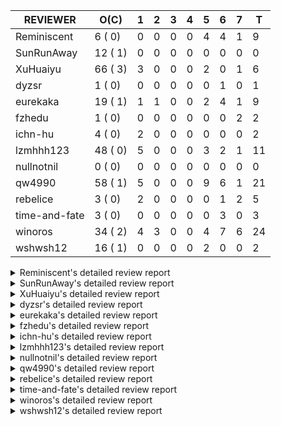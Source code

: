 |   REVIEWER    |  O(C)   | 1 | 2 | 3 | 4 | 5 | 6 | 7 | T  |
|---------------|---------|---|---|---|---|---|---|---|----|
| Reminiscent   |  6 ( 0) | 0 | 0 | 0 | 0 | 4 | 4 | 1 |  9 |
| SunRunAway    | 12 ( 1) | 0 | 0 | 0 | 0 | 0 | 0 | 0 |  0 |
| XuHuaiyu      | 66 ( 3) | 3 | 0 | 0 | 0 | 2 | 0 | 1 |  6 |
| dyzsr         |  1 ( 0) | 0 | 0 | 0 | 0 | 0 | 1 | 0 |  1 |
| eurekaka      | 19 ( 1) | 1 | 1 | 0 | 0 | 2 | 4 | 1 |  9 |
| fzhedu        |  1 ( 0) | 0 | 0 | 0 | 0 | 0 | 0 | 2 |  2 |
| ichn-hu       |  4 ( 0) | 2 | 0 | 0 | 0 | 0 | 0 | 0 |  2 |
| lzmhhh123     | 48 ( 0) | 5 | 0 | 0 | 0 | 3 | 2 | 1 | 11 |
| nullnotnil    |  0 ( 0) | 0 | 0 | 0 | 0 | 0 | 0 | 0 |  0 |
| qw4990        | 58 ( 1) | 5 | 0 | 0 | 0 | 9 | 6 | 1 | 21 |
| rebelice      |  3 ( 0) | 2 | 0 | 0 | 0 | 0 | 1 | 2 |  5 |
| time-and-fate |  3 ( 0) | 0 | 0 | 0 | 0 | 0 | 3 | 0 |  3 |
| winoros       | 34 ( 2) | 4 | 3 | 0 | 0 | 4 | 7 | 6 | 24 |
| wshwsh12      | 16 ( 1) | 0 | 0 | 0 | 0 | 2 | 0 | 0 |  2 |


<details> 
  <summary>Reminiscent's detailed review report</summary> 

## To Be Reviewed

|    REPO    |                                                                    PR                                                                     | C | LASTED |
|------------|-------------------------------------------------------------------------------------------------------------------------------------------|---|--------|
| tidb/21896 | [planner: fix union doesn't handle collate correctly (#21854)](https://github.com/pingcap/tidb/pull/21896)                                |   | 99d19h |
| tidb/23441 | [executor: Refactor probe channel & fix bug in chunks of join](https://github.com/pingcap/tidb/pull/23441)                                |   | 11d14h |
| tidb/23474 | [planner: fix inappropriate null flag of null constants (#23457)](https://github.com/pingcap/tidb/pull/23474)                             |   | 7d18h  |
| tidb/23493 | [expression: Implementation of Vitess hashing algorithm.](https://github.com/pingcap/tidb/pull/23493)                                     |   | 7d6h   |
| tidb/23575 | [executor: fix update panic on join having statement (#23554)](https://github.com/pingcap/tidb/pull/23575)                                |   | 4d21h  |
| tidb/23685 | [planner: fix the issue that planner hints don't work in some batch/point-get plans (#23666)](https://github.com/pingcap/tidb/pull/23685) |   | 16h    |


## Reviewed in Last 7 Days

|    REPO    |                                                                PR                                                                 | C | D |   R   |
|------------|-----------------------------------------------------------------------------------------------------------------------------------|---|---|-------|
| tidb/23572 | [planner, executor: IndexMerge supports reading extraHandleCol in partialTableReader](https://github.com/pingcap/tidb/pull/23572) |   | 5 | 2h    |
| tidb/23576 | [executor: fix update panic on join having statement (#23554)](https://github.com/pingcap/tidb/pull/23576)                        |   | 5 | 0h    |
| tidb/23554 | [executor: fix update panic on join having statement](https://github.com/pingcap/tidb/pull/23554)                                 |   | 5 | 16h   |
| tidb/23001 | [statistics: fix err check](https://github.com/pingcap/tidb/pull/23001)                                                           |   | 5 | 26d0h |
| tidb/23536 | [planner: remove some risky cache operations in the plan builder (#23354)](https://github.com/pingcap/tidb/pull/23536)            |   | 6 | 0h    |
| tidb/23524 | [partition: fix hash partition with not between condition get wrong result (#22914)](https://github.com/pingcap/tidb/pull/23524)  |   | 6 | 2h    |
| tidb/23525 | [partition: fix hash partition with not between condition get wrong result (#22914)](https://github.com/pingcap/tidb/pull/23525)  |   | 6 | 2h    |
| tidb/23520 | [statistics: optimize the global histogram merging algorithm](https://github.com/pingcap/tidb/pull/23520)                         |   | 6 | 3h    |
| tidb/23481 | [planner: fix inappropriate null flag of null constants (#23457)](https://github.com/pingcap/tidb/pull/23481)                     |   | 7 | 22h   |


</details> 


<details> 
  <summary>SunRunAway's detailed review report</summary> 

## To Be Reviewed

|    REPO    |                                                                  PR                                                                   | C | LASTED  |
|------------|---------------------------------------------------------------------------------------------------------------------------------------|---|---------|
| tidb/19178 | [executor: Refactor probe channel](https://github.com/pingcap/tidb/pull/19178)                                                        |   | 229d16h |
| tidb/19807 | [executor: parallel evaluation for hash aggregate distinct](https://github.com/pingcap/tidb/pull/19807)                               |   | 207d10h |
| tidb/19900 | [executor: enable inline projection for sort&topN](https://github.com/pingcap/tidb/pull/19900)                                        | Y | 202d18h |
| tidb/20140 | [expressions: Support `bin-to-uuid` and `uuid-to-bin`](https://github.com/pingcap/tidb/pull/20140)                                    |   | 189d22h |
| tidb/20765 | [planner: support stable result mode](https://github.com/pingcap/tidb/pull/20765)                                                     |   | 148d17h |
| tidb/21207 | [planner: fix the inappropriate out-of-range range estimation rule](https://github.com/pingcap/tidb/pull/21207)                       |   | 127d19h |
| tidb/21834 | [planner: enhanced index range calculation plan](https://github.com/pingcap/tidb/pull/21834)                                          |   | 104d18h |
| tidb/21876 | [planner: bypass the DNF restriction if index merge hint is specified (#20799)](https://github.com/pingcap/tidb/pull/21876)           |   | 102d19h |
| tidb/21878 | [planner: do not push down lock to pointGet/bacthPointGet when selection exists](https://github.com/pingcap/tidb/pull/21878)          |   | 102d18h |
| tidb/21956 | [planner/preprocessor: disallow into-outfile clause in some place](https://github.com/pingcap/tidb/pull/21956)                        |   | 97d23h  |
| tidb/22217 | [*: rewrite origin SQL with default DB for SQL bindings (#21275)](https://github.com/pingcap/tidb/pull/22217)                         |   | 83d17h  |
| tidb/22379 | [[experiment] executor: allow aggregation to spill disk when running out of memory quota](https://github.com/pingcap/tidb/pull/22379) |   | 76d19h  |


## Reviewed in Last 7 Days

| REPO | PR | C | D | R |
|------|----|---|---|---|


</details> 


<details> 
  <summary>XuHuaiyu's detailed review report</summary> 

## To Be Reviewed

|     REPO     |                                                                              PR                                                                               | C | LASTED  |
|--------------|---------------------------------------------------------------------------------------------------------------------------------------------------------------|---|---------|
| docs-cn/5619 | [Update data-type-date-and-time.md](https://github.com/pingcap/docs-cn/pull/5619)                                                                             |   | 32d15h  |
| docs-cn/5671 | [tidb: Add time format description](https://github.com/pingcap/docs-cn/pull/5671)                                                                             |   | 26d11h  |
| tidb/19900   | [executor: enable inline projection for sort&topN](https://github.com/pingcap/tidb/pull/19900)                                                                | Y | 202d18h |
| docs-cn/5892 | [add apply-cache](https://github.com/pingcap/docs-cn/pull/5892)                                                                                               |   | 15h     |
| tidb/19957   | [executor: add builtin aggregate function `json_arrayagg`](https://github.com/pingcap/tidb/pull/19957)                                                        | Y | 200d13h |
| tidb/20140   | [expressions: Support `bin-to-uuid` and `uuid-to-bin`](https://github.com/pingcap/tidb/pull/20140)                                                            |   | 189d22h |
| tidb/20311   | [expression: fix overflow error when convert bit to int64 (#20266)](https://github.com/pingcap/tidb/pull/20311)                                               |   | 181d21h |
| tidb/20790   | [collation: add pinyin collation for chinese charset support](https://github.com/pingcap/tidb/pull/20790)                                                     |   | 147d20h |
| tidb/21064   | [planner, executor: fix cast not check error](https://github.com/pingcap/tidb/pull/21064)                                                                     |   | 135d8h  |
| tidb/21149   | [executor:Add runtime stat for IndexMergeReaderExecutor (#20653)](https://github.com/pingcap/tidb/pull/21149)                                                 |   | 131d14h |
| tidb/21228   | [executor: return the result immediately when combining LIMIT row_count with DISTINCT](https://github.com/pingcap/tidb/pull/21228)                            |   | 127d13h |
| tidb/21304   | [executor: Add the HashAggExec runtime information (#20577)](https://github.com/pingcap/tidb/pull/21304)                                                      |   | 125d12h |
| tidb/21334   | [*: make rollback work on user-defined variables](https://github.com/pingcap/tidb/pull/21334)                                                                 |   | 124d14h |
| tidb/21401   | [expression: incompatibility with MySQL for ADDTIME()](https://github.com/pingcap/tidb/pull/21401)                                                            |   | 120d11h |
| tidb/21476   | [planner: check for decimal format in cast expr (#20836)](https://github.com/pingcap/tidb/pull/21476)                                                         |   | 117d15h |
| tidb/21536   | [executor: add slow-log file meta cache to avoid repeat read file meta information](https://github.com/pingcap/tidb/pull/21536)                               |   | 113d14h |
| tidb/21564   | [ddl: fix Incorrect behavior of NO_ZERO_DATE when altering table](https://github.com/pingcap/tidb/pull/21564)                                                 |   | 112d15h |
| tidb/21896   | [planner: fix union doesn't handle collate correctly (#21854)](https://github.com/pingcap/tidb/pull/21896)                                                    |   | 99d19h  |
| tidb/22131   | [privilege: remove leading and trailing space when create user and role](https://github.com/pingcap/tidb/pull/22131)                                          |   | 89d19h  |
| tidb/22163   | [expression: separated arithmeticMinusIntSig](https://github.com/pingcap/tidb/pull/22163)                                                                     |   | 85d13h  |
| tidb/22186   | [executor: fix select into outfile with year type column has no data (#22175)](https://github.com/pingcap/tidb/pull/22186)                                    |   | 84d16h  |
| tidb/22307   | [ddl: fix update can see columns not public](https://github.com/pingcap/tidb/pull/22307)                                                                      |   | 81d16h  |
| tidb/22616   | [expression: from_unixtime accept 64-bit integers](https://github.com/pingcap/tidb/pull/22616)                                                                |   | 60d23h  |
| tidb/22617   | [metrics: fix wrong bucket name of coprocessor cache (#22454)](https://github.com/pingcap/tidb/pull/22617)                                                    |   | 60d23h  |
| tidb/22624   | [ planner: not pruning column used by union scan condition (#21640)](https://github.com/pingcap/tidb/pull/22624)                                              |   | 60d17h  |
| tidb/22631   | [executor: refine window processor](https://github.com/pingcap/tidb/pull/22631)                                                                               |   | 58d23h  |
| tidb/22696   | [expression: enable arithmetic Mod push down](https://github.com/pingcap/tidb/pull/22696)                                                                     |   | 55d17h  |
| tidb/22711   | [executor: Fix inline schema name](https://github.com/pingcap/tidb/pull/22711)                                                                                |   | 55d11h  |
| tidb/22722   | [planner, errno: make error code of ErrMixOfGroupFuncAndFields consistent with MySQL](https://github.com/pingcap/tidb/pull/22722)                             |   | 54d20h  |
| tidb/22814   | [expression: fix enum and set type expression in where clause (#22785)](https://github.com/pingcap/tidb/pull/22814)                                           |   | 39d19h  |
| tidb/22908   | [txn: Add txn state's view](https://github.com/pingcap/tidb/pull/22908)                                                                                       |   | 34d20h  |
| tidb/22926   | [expression: add overflow check in multiplyInt](https://github.com/pingcap/tidb/pull/22926)                                                                   |   | 34d13h  |
| tidb/23012   | [executor: fix affected rows of ddls and complete uint tests](https://github.com/pingcap/tidb/pull/23012)                                                     |   | 30d16h  |
| tidb/23152   | [expression: fix wrong error info (#22760)](https://github.com/pingcap/tidb/pull/23152)                                                                       |   | 23d14h  |
| tidb/23196   | [types: fix the bug about the wrong query result for decimal type  (#22507)](https://github.com/pingcap/tidb/pull/23196)                                      |   | 21d18h  |
| tidb/23220   | [Release 4.0](https://github.com/pingcap/tidb/pull/23220)                                                                                                     |   | 21d11h  |
| tidb/23227   | [executor: hash join out of index panic when enum column value is zero (#23162)](https://github.com/pingcap/tidb/pull/23227)                                  |   | 20d22h  |
| tidb/23233   | [planner: fix incorrect duration between compare (#22830)](https://github.com/pingcap/tidb/pull/23233)                                                        |   | 20d18h  |
| tidb/23257   | [executor: group_concat aggr panic when session.group_concat_max_len is small (#23131)](https://github.com/pingcap/tidb/pull/23257)                           |   | 19d18h  |
| tidb/23295   | [util, types: don't let SPM be affected by charset (#23161)](https://github.com/pingcap/tidb/pull/23295)                                                      |   | 18d11h  |
| tidb/23335   | [expression: fix unexpected constant fold when year compare string (#23281)](https://github.com/pingcap/tidb/pull/23335)                                      |   | 14d19h  |
| tidb/23336   | [expression: fix unexpected constant fold when year compare string (#23281)](https://github.com/pingcap/tidb/pull/23336)                                      |   | 14d19h  |
| tidb/23347   | [planner: show cast type in EXPLAIN in coptask (#23123)](https://github.com/pingcap/tidb/pull/23347)                                                          |   | 14d18h  |
| tidb/23348   | [planner: show cast type in EXPLAIN in coptask (#23123)](https://github.com/pingcap/tidb/pull/23348)                                                          |   | 14d18h  |
| tidb/23350   | [util/stringutil, util/ranger, planner: use hierarchical separators to simplify the parsing for info of EXPLAIN ](https://github.com/pingcap/tidb/pull/23350) |   | 14d17h  |
| tidb/23368   | [executor, expression: fix the incorrect result of AVG function (#23285)](https://github.com/pingcap/tidb/pull/23368)                                         |   | 13d20h  |
| tidb/23369   | [executor, expression: fix the incorrect result of AVG function (#23285)](https://github.com/pingcap/tidb/pull/23369)                                         |   | 13d20h  |
| tidb/23397   | [expression: fix refine compare constant (#23339)](https://github.com/pingcap/tidb/pull/23397)                                                                |   | 12d17h  |
| tidb/23398   | [expression: fix refine compare constant (#23339)](https://github.com/pingcap/tidb/pull/23398)                                                                |   | 12d17h  |
| tidb/23405   | [domain: remove the exit chan, use context](https://github.com/pingcap/tidb/pull/23405)                                                                       |   | 12d17h  |
| tidb/23433   | [WIP: speed up for slow query logs retrieving ](https://github.com/pingcap/tidb/pull/23433)                                                                   |   | 11d17h  |
| tidb/23441   | [executor: Refactor probe channel & fix bug in chunks of join](https://github.com/pingcap/tidb/pull/23441)                                                    |   | 11d14h  |
| tidb/23474   | [planner: fix inappropriate null flag of null constants (#23457)](https://github.com/pingcap/tidb/pull/23474)                                                 |   | 7d18h   |
| tidb/23487   | [planner: optimize count(distinct a) to count(a) if there is an unique key on a](https://github.com/pingcap/tidb/pull/23487)                                  | Y | 7d14h   |
| tidb/23493   | [expression: Implementation of Vitess hashing algorithm.](https://github.com/pingcap/tidb/pull/23493)                                                         |   | 7d6h    |
| tidb/23497   | [expression: Let TiDB use Hyperscan to support multi-pattern-match](https://github.com/pingcap/tidb/pull/23497)                                               |   | 6d22h   |
| tidb/23517   | [*: Add the metric about the SQL with TiFlash Success  (#23426)](https://github.com/pingcap/tidb/pull/23517)                                                  |   | 6d12h   |
| tidb/23524   | [partition: fix hash partition with not between condition get wrong result (#22914)](https://github.com/pingcap/tidb/pull/23524)                              |   | 5d22h   |
| tidb/23562   | [execution: reuse iterator in hash join](https://github.com/pingcap/tidb/pull/23562)                                                                          |   | 5d13h   |
| tidb/23640   | [*: fix the bug about YEAR(0.9) returns NULL instead of 0 in NO_ZERO_DATE mode](https://github.com/pingcap/tidb/pull/23640)                                   |   | 1d13h   |
| tidb/23661   | [expression: Maintain separate scalar function pushdown lists for each engine instead of unified. (#23284)](https://github.com/pingcap/tidb/pull/23661)       |   | 20h     |
| tidb/23682   | [executor: fix a panic when batch point get is used for partition table (#23652)](https://github.com/pingcap/tidb/pull/23682)                                 |   | 16h     |
| tidb/23683   | [executor: fix a panic when batch point get is used for partition table (#23652)](https://github.com/pingcap/tidb/pull/23683)                                 |   | 16h     |
| tidb/23691   | [executor: fix index join on prefix column index (#23678)](https://github.com/pingcap/tidb/pull/23691)                                                        |   | 15h     |
| tidb/23705   | [executor: refineArgs() bug fix when compare int with very small decimal (#23694)](https://github.com/pingcap/tidb/pull/23705)                                |   | 13h     |
| tidb/23711   | [session: add session scope for tidb_enable_clustered_index (#23704)](https://github.com/pingcap/tidb/pull/23711)                                             |   | 10h     |


## Reviewed in Last 7 Days

|    REPO     |                                                          PR                                                           | C | D |  R   |
|-------------|-----------------------------------------------------------------------------------------------------------------------|---|---|------|
| tidb/23692  | [executor: fix index join on prefix column index (#23678)](https://github.com/pingcap/tidb/pull/23692)                |   | 1 | 0h   |
| tidb/23694  | [executor: refineArgs() bug fix when compare int with very small decimal](https://github.com/pingcap/tidb/pull/23694) |   | 1 | 0h   |
| parser/1202 | [mysql: modify TypeNewDecimal length in defaultLengthAndDecimalForCast](https://github.com/pingcap/parser/pull/1202)  |   | 1 | 14h  |
| tidb/23576  | [executor: fix update panic on join having statement (#23554)](https://github.com/pingcap/tidb/pull/23576)            |   | 5 | 0h   |
| tidb/23545  | [go.mod: update parser to fix panic on connection verification #23532](https://github.com/pingcap/tidb/pull/23545)    |   | 5 | 18h  |
| tidb/23467  | [hot-fix: paginate indexLookUp executor](https://github.com/pingcap/tidb/pull/23467)                                  |   | 7 | 1d0h |


</details> 


<details> 
  <summary>dyzsr's detailed review report</summary> 

## To Be Reviewed

|    REPO    |                                                             PR                                                             | C | LASTED |
|------------|----------------------------------------------------------------------------------------------------------------------------|---|--------|
| tidb/23559 | [ranger: fix the range construction behavior when the column's type is `YEAR`](https://github.com/pingcap/tidb/pull/23559) |   | 5d14h  |


## Reviewed in Last 7 Days

|    REPO    |                                                     PR                                                     | C | D |   R   |
|------------|------------------------------------------------------------------------------------------------------------|---|---|-------|
| tidb/23491 | [executor,planner: fix update join update unmatched outer row](https://github.com/pingcap/tidb/pull/23491) |   | 6 | 1d20h |


</details> 


<details> 
  <summary>eurekaka's detailed review report</summary> 

## To Be Reviewed

|    REPO    |                                                                    PR                                                                     | C | LASTED  |
|------------|-------------------------------------------------------------------------------------------------------------------------------------------|---|---------|
| tidb/20877 | [statistics: collect index usage information](https://github.com/pingcap/tidb/pull/20877)                                                 |   | 145d16h |
| docs/5150  | [SPM: update DML SQL Bind and baseline capture description (#5088)](https://github.com/pingcap/docs/pull/5150)                            |   | 1d15h   |
| tidb/21444 | [planner: ignore anonymous index while tiflash replica is available](https://github.com/pingcap/tidb/pull/21444)                          |   | 118d12h |
| tidb/22416 | [core: fix subQuery at projection in only_full_group](https://github.com/pingcap/tidb/pull/22416)                                         | Y | 73d11h  |
| tidb/22559 | [planner: split test data from test cases in cbo_test.go](https://github.com/pingcap/tidb/pull/22559)                                     |   | 62d19h  |
| tidb/22778 | [*: add support for dynamic privileges](https://github.com/pingcap/tidb/pull/22778)                                                       |   | 42d7h   |
| tidb/22853 | [planner: fix LogicalPlans that contain Window Function are ambiguous ](https://github.com/pingcap/tidb/pull/22853)                       |   | 38d12h  |
| tidb/23137 | [planner: fix index merge row count estimation logic](https://github.com/pingcap/tidb/pull/23137)                                         |   | 25d17h  |
| tidb/23208 | [statistics, util/ranger: improve selectivity calculation for DNF filters (#18741)](https://github.com/pingcap/tidb/pull/23208)           |   | 21d16h  |
| tidb/23283 | [util: optimize the performance of restore with db (#22910)](https://github.com/pingcap/tidb/pull/23283)                                  |   | 18d17h  |
| tidb/23295 | [util, types: don't let SPM be affected by charset (#23161)](https://github.com/pingcap/tidb/pull/23295)                                  |   | 18d11h  |
| tidb/23316 | [planner: Fix rebuild range for prepared plan](https://github.com/pingcap/tidb/pull/23316)                                                |   | 15d17h  |
| tidb/23365 | [planner: fix a bug that point get plan returns wrong column name](https://github.com/pingcap/tidb/pull/23365)                            |   | 13d22h  |
| tidb/23373 | [executor: fix get var expr when session var is hex literal (#23241)](https://github.com/pingcap/tidb/pull/23373)                         |   | 13d19h  |
| tidb/23543 | [statistics: fix auto analyze log information incomplete (#23522)](https://github.com/pingcap/tidb/pull/23543)                            |   | 5d18h   |
| tidb/23575 | [executor: fix update panic on join having statement (#23554)](https://github.com/pingcap/tidb/pull/23575)                                |   | 4d21h   |
| tidb/23685 | [planner: fix the issue that planner hints don't work in some batch/point-get plans (#23666)](https://github.com/pingcap/tidb/pull/23685) |   | 16h     |
| tidb/23689 | [planner: fix the panic when we calculate the partition range (#23651)](https://github.com/pingcap/tidb/pull/23689)                       |   | 16h     |
| tidb/23705 | [executor: refineArgs() bug fix when compare int with very small decimal (#23694)](https://github.com/pingcap/tidb/pull/23705)            |   | 13h     |


## Reviewed in Last 7 Days

|     REPO     |                                                                PR                                                                 | C | D |   R   |
|--------------|-----------------------------------------------------------------------------------------------------------------------------------|---|---|-------|
| docs-cn/5835 | [Update 5.0 GA release notes and experimental features](https://github.com/pingcap/docs-cn/pull/5835)                             |   | 1 | 5d3h  |
| tidb/23628   | [planner, util/ranger:  apply PushDownNot to condition before pruning partition](https://github.com/pingcap/tidb/pull/23628)      |   | 2 | 2h    |
| tidb/23417   | [plan: reset not null flag](https://github.com/pingcap/tidb/pull/23417)                                                           |   | 5 | 7d17h |
| tidb/23572   | [planner, executor: IndexMerge supports reading extraHandleCol in partialTableReader](https://github.com/pingcap/tidb/pull/23572) |   | 5 | 0h    |
| tidb/23487   | [planner: optimize count(distinct a) to count(a) if there is an unique key on a](https://github.com/pingcap/tidb/pull/23487)      | Y | 6 | 1d19h |
| tidb/23480   | [planner/core: inject project for tiflash agg](https://github.com/pingcap/tidb/pull/23480)                                        |   | 6 | 1d22h |
| docs-cn/5811 | [Revert "prepared plan cache: Enable by default"](https://github.com/pingcap/docs-cn/pull/5811)                                   |   | 6 | 1d3h  |
| tidb/23522   | [statistics: fix auto analyze log information incomplete](https://github.com/pingcap/tidb/pull/23522)                             |   | 6 | 2h    |
| docs/5088    | [SPM: update DML SQL Bind and baseline capture description](https://github.com/pingcap/docs/pull/5088)                            |   | 7 | 22h   |


</details> 


<details> 
  <summary>fzhedu's detailed review report</summary> 

## To Be Reviewed

|    REPO    |                                                         PR                                                          | C | LASTED |
|------------|---------------------------------------------------------------------------------------------------------------------|---|--------|
| tidb/22853 | [planner: fix LogicalPlans that contain Window Function are ambiguous ](https://github.com/pingcap/tidb/pull/22853) |   | 38d12h |


## Reviewed in Last 7 Days

|    REPO    |                                                       PR                                                        | C | D |   R   |
|------------|-----------------------------------------------------------------------------------------------------------------|---|---|-------|
| tidb/23191 | [planner/core: convert decimal type for mpp join before shuffling.](https://github.com/pingcap/tidb/pull/23191) |   | 7 | 15d8h |
| tidb/23441 | [executor: Refactor probe channel & fix bug in chunks of join](https://github.com/pingcap/tidb/pull/23441)      |   | 7 | 5d2h  |


</details> 


<details> 
  <summary>ichn-hu's detailed review report</summary> 

## To Be Reviewed

|    REPO    |                                                     PR                                                     | C | LASTED |
|------------|------------------------------------------------------------------------------------------------------------|---|--------|
| tidb/23441 | [executor: Refactor probe channel & fix bug in chunks of join](https://github.com/pingcap/tidb/pull/23441) |   | 11d14h |
| tidb/23691 | [executor: fix index join on prefix column index (#23678)](https://github.com/pingcap/tidb/pull/23691)     |   | 15h    |
| tidb/23702 | [expression: fix approx_percent panic on bit column (#23687)](https://github.com/pingcap/tidb/pull/23702)  |   | 14h    |
| tidb/23703 | [expression: fix approx_percent panic on bit column (#23687)](https://github.com/pingcap/tidb/pull/23703)  |   | 13h    |


## Reviewed in Last 7 Days

|    REPO    |                                                PR                                                | C | D | R  |
|------------|--------------------------------------------------------------------------------------------------|---|---|----|
| tidb/23687 | [expression: fix approx_percent panic on bit column](https://github.com/pingcap/tidb/pull/23687) |   | 1 | 0h |
| tidb/23678 | [executor: fix index join on prefix column index](https://github.com/pingcap/tidb/pull/23678)    |   | 1 | 0h |


</details> 


<details> 
  <summary>lzmhhh123's detailed review report</summary> 

## To Be Reviewed

|    REPO    |                                                                             PR                                                                              | C | LASTED  |
|------------|-------------------------------------------------------------------------------------------------------------------------------------------------------------|---|---------|
| tidb/20444 | [expression: add json_merge_patch](https://github.com/pingcap/tidb/pull/20444)                                                                              |   | 167d21h |
| tidb/20465 | [expression: add uuidShortFunction](https://github.com/pingcap/tidb/pull/20465)                                                                             |   | 166d19h |
| tidb/20642 | [executor: modify admin executors to support partitioned table with global index](https://github.com/pingcap/tidb/pull/20642)                               |   | 155d15h |
| tidb/20903 | [planner: fix confused and unnecessary double-projection in plans.](https://github.com/pingcap/tidb/pull/20903)                                             |   | 144d17h |
| tidb/21018 | [planner: don't push down null sensitive join conditions (#19620)](https://github.com/pingcap/tidb/pull/21018)                                              |   | 138d17h |
| tidb/21195 | [brie: integrate lightning to suport IMPORT statement](https://github.com/pingcap/tidb/pull/21195)                                                          |   | 127d22h |
| tidb/21334 | [*: make rollback work on user-defined variables](https://github.com/pingcap/tidb/pull/21334)                                                               |   | 124d14h |
| tidb/21347 | [session: make rollback work on global variables](https://github.com/pingcap/tidb/pull/21347)                                                               |   | 123d19h |
| tidb/21444 | [planner: ignore anonymous index while tiflash replica is available](https://github.com/pingcap/tidb/pull/21444)                                            |   | 118d12h |
| tidb/21487 | [*: ensure TABLE statement works](https://github.com/pingcap/tidb/pull/21487)                                                                               |   | 117d4h  |
| tidb/21641 | [executor: Fix pessimistic lock doesn't work on the partition table for subquery/joins](https://github.com/pingcap/tidb/pull/21641)                         |   | 110d18h |
| tidb/21651 | [planner: allow filter condition pushing down to IndexScan for prefix index](https://github.com/pingcap/tidb/pull/21651)                                    |   | 110d13h |
| tidb/22126 | [*: add `sys` schema, `sys.SCHEMA_UNUSED_INDEXES` view and `sys.SCHEMA_INDEX_USAGE` view](https://github.com/pingcap/tidb/pull/22126)                       |   | 89d19h  |
| tidb/22361 | [table: fix insert into _tidb_rowid panic and rebase it if needed (#22062)](https://github.com/pingcap/tidb/pull/22361)                                     |   | 77d20h  |
| tidb/22372 | [executor: fix SelectForUpdate in decorrelated subquery under pessimistic mode](https://github.com/pingcap/tidb/pull/22372)                                 |   | 77d9h   |
| tidb/22478 | [planner, executor: fix query partition table with global unique index get wrong result](https://github.com/pingcap/tidb/pull/22478)                        |   | 68d13h  |
| tidb/22631 | [executor: refine window processor](https://github.com/pingcap/tidb/pull/22631)                                                                             |   | 58d23h  |
| tidb/22686 | [expression: support enum pushdown](https://github.com/pingcap/tidb/pull/22686)                                                                             |   | 55d22h  |
| tidb/22699 | [brie: add error info column and history backup/restore info in sql](https://github.com/pingcap/tidb/pull/22699)                                            |   | 55d16h  |
| tidb/22926 | [expression: add overflow check in multiplyInt](https://github.com/pingcap/tidb/pull/22926)                                                                 |   | 34d13h  |
| tidb/23001 | [statistics: fix err check](https://github.com/pingcap/tidb/pull/23001)                                                                                     |   | 31d0h   |
| tidb/23022 | [executor: create PipelinedWindowExec based on current implementation and modify the windowProcessor interface](https://github.com/pingcap/tidb/pull/23022) |   | 29d18h  |
| tidb/23149 | [core: support left join and right join for join reorder](https://github.com/pingcap/tidb/pull/23149)                                                       |   | 24d12h  |
| tidb/23257 | [executor: group_concat aggr panic when session.group_concat_max_len is small (#23131)](https://github.com/pingcap/tidb/pull/23257)                         |   | 19d18h  |
| tidb/23283 | [util: optimize the performance of restore with db (#22910)](https://github.com/pingcap/tidb/pull/23283)                                                    |   | 18d17h  |
| tidb/23296 | [sig/execution: fix the bug that Wrong result of comparison operation(type date / type string)](https://github.com/pingcap/tidb/pull/23296)                 |   | 18d7h   |
| tidb/23307 | [util/chunk: replace outdated link with correct one](https://github.com/pingcap/tidb/pull/23307)                                                            |   | 15d20h  |
| tidb/23334 | [metrics/grafana: Remove duplicate items "Owner Watcher OPS"](https://github.com/pingcap/tidb/pull/23334)                                                   |   | 14d20h  |
| tidb/23347 | [planner: show cast type in EXPLAIN in coptask (#23123)](https://github.com/pingcap/tidb/pull/23347)                                                        |   | 14d18h  |
| tidb/23348 | [planner: show cast type in EXPLAIN in coptask (#23123)](https://github.com/pingcap/tidb/pull/23348)                                                        |   | 14d18h  |
| tidb/23368 | [executor, expression: fix the incorrect result of AVG function (#23285)](https://github.com/pingcap/tidb/pull/23368)                                       |   | 13d20h  |
| tidb/23369 | [executor, expression: fix the incorrect result of AVG function (#23285)](https://github.com/pingcap/tidb/pull/23369)                                       |   | 13d20h  |
| tidb/23373 | [executor: fix get var expr when session var is hex literal (#23241)](https://github.com/pingcap/tidb/pull/23373)                                           |   | 13d19h  |
| tidb/23422 | [sig/execution: fix the bug that The result of 'varbinary + 1' is incorrect](https://github.com/pingcap/tidb/pull/23422)                                    |   | 12d6h   |
| tidb/23441 | [executor: Refactor probe channel & fix bug in chunks of join](https://github.com/pingcap/tidb/pull/23441)                                                  |   | 11d14h  |
| tidb/23461 | [execdetails: refine cop task execution stats display in plan](https://github.com/pingcap/tidb/pull/23461)                                                  |   | 8d12h   |
| tidb/23493 | [expression: Implementation of Vitess hashing algorithm.](https://github.com/pingcap/tidb/pull/23493)                                                       |   | 7d6h    |
| tidb/23559 | [ranger: fix the range construction behavior when the column's type is `YEAR`](https://github.com/pingcap/tidb/pull/23559)                                  |   | 5d14h   |
| tidb/23655 | [planner, type: remove the prefix 0 in the bit array when we get the BinaryLiteral (#23523)](https://github.com/pingcap/tidb/pull/23655)                    |   | 22h     |
| tidb/23656 | [planner, type: remove the prefix 0 in the bit array when we get the BinaryLiteral (#23523)](https://github.com/pingcap/tidb/pull/23656)                    |   | 22h     |
| tidb/23660 | [expression: Maintain separate scalar function pushdown lists for each engine instead of unified. (#23284)](https://github.com/pingcap/tidb/pull/23660)     |   | 20h     |
| tidb/23661 | [expression: Maintain separate scalar function pushdown lists for each engine instead of unified. (#23284)](https://github.com/pingcap/tidb/pull/23661)     |   | 20h     |
| tidb/23680 | [*: add test for modifying default length of cast as decimal](https://github.com/pingcap/tidb/pull/23680)                                                   |   | 17h     |
| tidb/23699 | [util: fix range building for binary literal](https://github.com/pingcap/tidb/pull/23699)                                                                   |   | 14h     |
| tidb/23700 | [tikv: distinguish server timeout for TiKV and TiFlash](https://github.com/pingcap/tidb/pull/23700)                                                         |   | 14h     |
| tidb/23703 | [expression: fix approx_percent panic on bit column (#23687)](https://github.com/pingcap/tidb/pull/23703)                                                   |   | 13h     |
| tidb/23705 | [executor: refineArgs() bug fix when compare int with very small decimal (#23694)](https://github.com/pingcap/tidb/pull/23705)                              |   | 13h     |
| tidb/23714 | [*:Support record statment_history table evicted info](https://github.com/pingcap/tidb/pull/23714)                                                          |   | 1h      |


## Reviewed in Last 7 Days

|    REPO    |                                                                       PR                                                                       | C | D |   R    |
|------------|------------------------------------------------------------------------------------------------------------------------------------------------|---|---|--------|
| tidb/23706 | [executor: refineArgs() bug fix when compare int with very small decimal (#23694)](https://github.com/pingcap/tidb/pull/23706)                 |   | 1 | 0h     |
| tidb/23694 | [executor: refineArgs() bug fix when compare int with very small decimal](https://github.com/pingcap/tidb/pull/23694)                          |   | 1 | 1h     |
| tidb/23697 | [planner: set schema column be the same with new expr one (#23679)](https://github.com/pingcap/tidb/pull/23697)                                |   | 1 | 0h     |
| tidb/23679 | [planner: set schema column be the same with new expr one](https://github.com/pingcap/tidb/pull/23679)                                         |   | 1 | 0h     |
| tidb/23284 | [expression: Maintain separate scalar function pushdown lists for each engine instead of unified.](https://github.com/pingcap/tidb/pull/23284) |   | 1 | 17d20h |
| tidb/23597 | [planner: fix correlated columns in filter or access in MPP apply (#23509)](https://github.com/pingcap/tidb/pull/23597)                        |   | 5 | 0h     |
| tidb/23592 | [MPP: fix 2-phase agg chose wrong partition column during planning (#23557)](https://github.com/pingcap/tidb/pull/23592)                       |   | 5 | 2h     |
| tikv/9870  | [copr: cast invalid utf8 string to real bug (#9860)](https://github.com/tikv/tikv/pull/9870)                                                   | Y | 5 | 2d18h  |
| tidb/23489 | [telemetry: add copr-cache, tiflash, cluster index, async commit (#23454)](https://github.com/pingcap/tidb/pull/23489)                         |   | 6 | 1d20h  |
| tidb/23518 | [telemetry: Fix window algorithm](https://github.com/pingcap/tidb/pull/23518)                                                                  |   | 6 | 8h     |
| tidb/23470 | [telemetry: add transaction usage info](https://github.com/pingcap/tidb/pull/23470)                                                            |   | 7 | 21h    |


</details> 


<details> 
  <summary>nullnotnil's detailed review report</summary> 

## To Be Reviewed

| REPO | PR | C | LASTED |
|------|----|---|--------|


## Reviewed in Last 7 Days

| REPO | PR | C | D | R |
|------|----|---|---|---|


</details> 


<details> 
  <summary>qw4990's detailed review report</summary> 

## To Be Reviewed

|     REPO     |                                                                             PR                                                                              | C | LASTED  |
|--------------|-------------------------------------------------------------------------------------------------------------------------------------------------------------|---|---------|
| docs-cn/5561 | [Add sql optimization-related docs to toc](https://github.com/pingcap/docs-cn/pull/5561)                                                                    |   | 36d15h  |
| tidb/19029   | [types: fix unexpected NOT_NULL flags](https://github.com/pingcap/tidb/pull/19029)                                                                          |   | 236d22h |
| docs-cn/5785 | [update SPM documentation for DML SQL Bind and baseline capture (#5740)](https://github.com/pingcap/docs-cn/pull/5785)                                      |   | 8d18h   |
| tidb/20708   | [*: separate auto_increment ID allocator from _tidb_rowid allocator](https://github.com/pingcap/tidb/pull/20708)                                            |   | 152d20h |
| tidb/20969   | [executor: Improve the performance of appending not fixed columns](https://github.com/pingcap/tidb/pull/20969)                                              |   | 140d9h  |
| tidb/21018   | [planner: don't push down null sensitive join conditions (#19620)](https://github.com/pingcap/tidb/pull/21018)                                              |   | 138d17h |
| tidb/21149   | [executor:Add runtime stat for IndexMergeReaderExecutor (#20653)](https://github.com/pingcap/tidb/pull/21149)                                               |   | 131d14h |
| tidb/21304   | [executor: Add the HashAggExec runtime information (#20577)](https://github.com/pingcap/tidb/pull/21304)                                                    |   | 125d12h |
| tidb/21318   | [planner, expression: use the range of column types to simplify expressions](https://github.com/pingcap/tidb/pull/21318)                                    |   | 124d19h |
| tidb/21401   | [expression: incompatibility with MySQL for ADDTIME()](https://github.com/pingcap/tidb/pull/21401)                                                          |   | 120d11h |
| tidb/21476   | [planner: check for decimal format in cast expr (#20836)](https://github.com/pingcap/tidb/pull/21476)                                                       |   | 117d15h |
| tidb/21508   | [execution: fix dayofweek('0000-00-00') behavior](https://github.com/pingcap/tidb/pull/21508)                                                               |   | 116d10h |
| tidb/21876   | [planner: bypass the DNF restriction if index merge hint is specified (#20799)](https://github.com/pingcap/tidb/pull/21876)                                 |   | 102d19h |
| tidb/21887   | [types: support %X %V %W formats for STR_TO_DATE()](https://github.com/pingcap/tidb/pull/21887)                                                             |   | 101d11h |
| tidb/21954   | [planner/cascades: add rule `PushSelDownApply`](https://github.com/pingcap/tidb/pull/21954)                                                                 |   | 97d23h  |
| tidb/22146   | [executor: forbid SFU on view](https://github.com/pingcap/tidb/pull/22146)                                                                                  |   | 85d21h  |
| tidb/22217   | [*: rewrite origin SQL with default DB for SQL bindings (#21275)](https://github.com/pingcap/tidb/pull/22217)                                               |   | 83d17h  |
| tidb/22234   | [executor, planner: ON DUPLICATE UPDATE can refer to un-project col (#14412)](https://github.com/pingcap/tidb/pull/22234)                                   |   | 83d15h  |
| tidb/22261   | [time: fix parse datetime won't truncate the reluctant string (#22232)](https://github.com/pingcap/tidb/pull/22261)                                         |   | 82d19h  |
| tidb/22307   | [ddl: fix update can see columns not public](https://github.com/pingcap/tidb/pull/22307)                                                                    |   | 81d16h  |
| tidb/22374   | [expression: separated arithmeticIntDivideSig](https://github.com/pingcap/tidb/pull/22374)                                                                  |   | 77d0h   |
| tidb/22415   | [ddl: refactor placement package](https://github.com/pingcap/tidb/pull/22415)                                                                               |   | 73d17h  |
| tidb/22541   | [expression: Support builtin function SOUNDEX](https://github.com/pingcap/tidb/pull/22541)                                                                  |   | 63d9h   |
| tidb/22559   | [planner: split test data from test cases in cbo_test.go](https://github.com/pingcap/tidb/pull/22559)                                                       |   | 62d19h  |
| tidb/22565   | [statistics: fix panic occurs when stats cache inconsistency (#22465)](https://github.com/pingcap/tidb/pull/22565)                                          | Y | 62d17h  |
| tidb/22814   | [expression: fix enum and set type expression in where clause (#22785)](https://github.com/pingcap/tidb/pull/22814)                                         |   | 39d19h  |
| tidb/22862   | [brie: fix the problem that ddl restored by BR via SQL is not replicated to downstream](https://github.com/pingcap/tidb/pull/22862)                         |   | 36d22h  |
| tidb/22915   | [planner: build correct MaxOneRow info from multi-column conditions](https://github.com/pingcap/tidb/pull/22915)                                            |   | 34d17h  |
| tidb/22923   | [expression: correct constant propagation for collation (#22666)](https://github.com/pingcap/tidb/pull/22923)                                               |   | 34d14h  |
| tidb/22924   | [planner: fix wrong index merge selection (#22825)](https://github.com/pingcap/tidb/pull/22924)                                                             |   | 34d14h  |
| tidb/22926   | [expression: add overflow check in multiplyInt](https://github.com/pingcap/tidb/pull/22926)                                                                 |   | 34d13h  |
| tidb/22984   | [executor: fix logging format of prepared statements (#16062)](https://github.com/pingcap/tidb/pull/22984)                                                  |   | 31d10h  |
| tidb/23022   | [executor: create PipelinedWindowExec based on current implementation and modify the windowProcessor interface](https://github.com/pingcap/tidb/pull/23022) |   | 29d18h  |
| tidb/23137   | [planner: fix index merge row count estimation logic](https://github.com/pingcap/tidb/pull/23137)                                                           |   | 25d17h  |
| tidb/23152   | [expression: fix wrong error info (#22760)](https://github.com/pingcap/tidb/pull/23152)                                                                     |   | 23d14h  |
| tidb/23196   | [types: fix the bug about the wrong query result for decimal type  (#22507)](https://github.com/pingcap/tidb/pull/23196)                                    |   | 21d18h  |
| tidb/23208   | [statistics, util/ranger: improve selectivity calculation for DNF filters (#18741)](https://github.com/pingcap/tidb/pull/23208)                             |   | 21d16h  |
| tidb/23295   | [util, types: don't let SPM be affected by charset (#23161)](https://github.com/pingcap/tidb/pull/23295)                                                    |   | 18d11h  |
| tidb/23316   | [planner: Fix rebuild range for prepared plan](https://github.com/pingcap/tidb/pull/23316)                                                                  |   | 15d17h  |
| tidb/23373   | [executor: fix get var expr when session var is hex literal (#23241)](https://github.com/pingcap/tidb/pull/23373)                                           |   | 13d19h  |
| tidb/23397   | [expression: fix refine compare constant (#23339)](https://github.com/pingcap/tidb/pull/23397)                                                              |   | 12d17h  |
| tidb/23398   | [expression: fix refine compare constant (#23339)](https://github.com/pingcap/tidb/pull/23398)                                                              |   | 12d17h  |
| tidb/23448   | [wip :execution: parallel build hash table](https://github.com/pingcap/tidb/pull/23448)                                                                     |   | 9d12h   |
| tidb/23493   | [expression: Implementation of Vitess hashing algorithm.](https://github.com/pingcap/tidb/pull/23493)                                                       |   | 7d6h    |
| tidb/23543   | [statistics: fix auto analyze log information incomplete (#23522)](https://github.com/pingcap/tidb/pull/23543)                                              |   | 5d18h   |
| tidb/23590   | [planner, table: optimize the list partition pruner for range query](https://github.com/pingcap/tidb/pull/23590)                                            |   | 4d16h   |
| tidb/23598   | [types: fix collation for binary literal (#23591)](https://github.com/pingcap/tidb/pull/23598)                                                              |   | 4d13h   |
| tidb/23655   | [planner, type: remove the prefix 0 in the bit array when we get the BinaryLiteral (#23523)](https://github.com/pingcap/tidb/pull/23655)                    |   | 22h     |
| tidb/23656   | [planner, type: remove the prefix 0 in the bit array when we get the BinaryLiteral (#23523)](https://github.com/pingcap/tidb/pull/23656)                    |   | 22h     |
| tidb/23658   | [*: collect transaction write duration/throughput metrics for SLI/SLO (#23462)](https://github.com/pingcap/tidb/pull/23658)                                 |   | 22h     |
| tidb/23660   | [expression: Maintain separate scalar function pushdown lists for each engine instead of unified. (#23284)](https://github.com/pingcap/tidb/pull/23660)     |   | 20h     |
| tidb/23661   | [expression: Maintain separate scalar function pushdown lists for each engine instead of unified. (#23284)](https://github.com/pingcap/tidb/pull/23661)     |   | 20h     |
| tidb/23674   | [*: add column `End_time` in show analyze status and add related log](https://github.com/pingcap/tidb/pull/23674)                                           |   | 17h     |
| tidb/23682   | [executor: fix a panic when batch point get is used for partition table (#23652)](https://github.com/pingcap/tidb/pull/23682)                               |   | 16h     |
| tidb/23683   | [executor: fix a panic when batch point get is used for partition table (#23652)](https://github.com/pingcap/tidb/pull/23683)                               |   | 16h     |
| tidb/23689   | [planner: fix the panic when we calculate the partition range (#23651)](https://github.com/pingcap/tidb/pull/23689)                                         |   | 16h     |
| tidb/23702   | [expression: fix approx_percent panic on bit column (#23687)](https://github.com/pingcap/tidb/pull/23702)                                                   |   | 14h     |
| tidb/23703   | [expression: fix approx_percent panic on bit column (#23687)](https://github.com/pingcap/tidb/pull/23703)                                                   |   | 13h     |


## Reviewed in Last 7 Days

|     REPO     |                                                               PR                                                                | C | D |   R    |
|--------------|---------------------------------------------------------------------------------------------------------------------------------|---|---|--------|
| tidb/23699   | [util: fix range building for binary literal](https://github.com/pingcap/tidb/pull/23699)                                       |   | 1 | 0h     |
| tidb/23690   | [planner: fix the panic when we calculate the partition range (#23651)](https://github.com/pingcap/tidb/pull/23690)             |   | 1 | 1h     |
| tidb/23652   | [executor: fix a panic when batch point get is used for partition table](https://github.com/pingcap/tidb/pull/23652)            |   | 1 | 6h     |
| tidb/23651   | [planner: fix the panic when we calculate the partition range](https://github.com/pingcap/tidb/pull/23651)                      |   | 1 | 0h     |
| tidb/23523   | [planner, type: remove the prefix 0 in the bit array when we get the BinaryLiteral](https://github.com/pingcap/tidb/pull/23523) |   | 1 | 4d23h  |
| tidb/23597   | [planner: fix correlated columns in filter or access in MPP apply (#23509)](https://github.com/pingcap/tidb/pull/23597)         |   | 5 | 0h     |
| docs/5090    | [update tidb v4.0.12 release notes](https://github.com/pingcap/docs/pull/5090)                                                  |   | 5 | 2d21h  |
| docs-cn/5806 | [releases: add tidb release notes 4.0.12](https://github.com/pingcap/docs-cn/pull/5806)                                         |   | 5 | 2d20h  |
| tidb/23557   | [MPP: fix 2-phase agg chose wrong partition column during planning](https://github.com/pingcap/tidb/pull/23557)                 |   | 5 | 20h    |
| tidb/23574   | [planner/core: inject project for tiflash agg (#23480)](https://github.com/pingcap/tidb/pull/23574)                             |   | 5 | 3h     |
| tidb/23565   | [planner/core: convert decimal type for mpp join before shuffling. (#23191)](https://github.com/pingcap/tidb/pull/23565)        |   | 5 | 15h    |
| tipb/198     | [Adding vitess_hash function code to tipb](https://github.com/pingcap/tipb/pull/198)                                            |   | 5 | 135d5h |
| tidb/23509   | [planner: fix correlated columns in filter or access in MPP apply](https://github.com/pingcap/tidb/pull/23509)                  |   | 5 | 1d22h  |
| tidb/23480   | [planner/core: inject project for tiflash agg](https://github.com/pingcap/tidb/pull/23480)                                      |   | 5 | 2d18h  |
| tidb/23492   | [planner, sessionctx: turn on the mpp by default (#23401)](https://github.com/pingcap/tidb/pull/23492)                          |   | 6 | 2d1h   |
| tidb/23191   | [planner/core: convert decimal type for mpp join before shuffling.](https://github.com/pingcap/tidb/pull/23191)                 |   | 6 | 16d1h  |
| tidb/23544   | [statistics: fix auto analyze log information incomplete (#23522)](https://github.com/pingcap/tidb/pull/23544)                  |   | 6 | 0h     |
| docs/5092    | [SQL variables: add a new variable `tidb_enable_parallel_apply`](https://github.com/pingcap/docs/pull/5092)                     |   | 6 | 1d1h   |
| tidb/23437   | [statistics: check duplicate columns and types for extended stats](https://github.com/pingcap/tidb/pull/23437)                  |   | 6 | 5d21h  |
| tidb/23522   | [statistics: fix auto analyze log information incomplete](https://github.com/pingcap/tidb/pull/23522)                           |   | 6 | 3h     |
| tidb/23502   | [statistics: fix some unstable tests in global stats](https://github.com/pingcap/tidb/pull/23502)                               |   | 7 | 1h     |


</details> 


<details> 
  <summary>rebelice's detailed review report</summary> 

## To Be Reviewed

|    REPO    |                                                                    PR                                                                     | C | LASTED |
|------------|-------------------------------------------------------------------------------------------------------------------------------------------|---|--------|
| tidb/22853 | [planner: fix LogicalPlans that contain Window Function are ambiguous ](https://github.com/pingcap/tidb/pull/22853)                       |   | 38d12h |
| tidb/23537 | [planner: remove some risky cache operations in the plan builder (#23354)](https://github.com/pingcap/tidb/pull/23537)                    |   | 5d19h  |
| tidb/23685 | [planner: fix the issue that planner hints don't work in some batch/point-get plans (#23666)](https://github.com/pingcap/tidb/pull/23685) |   | 16h    |


## Reviewed in Last 7 Days

|    REPO    |                                                                PR                                                                | C | D |  R  |
|------------|----------------------------------------------------------------------------------------------------------------------------------|---|---|-----|
| tidb/23674 | [*: add column `End_time` in show analyze status and add related log](https://github.com/pingcap/tidb/pull/23674)                |   | 1 | 0h  |
| tidb/23666 | [planner: fix the issue that planner hints don't work in some batch/point-get plans](https://github.com/pingcap/tidb/pull/23666) |   | 1 | 0h  |
| tidb/23520 | [statistics: optimize the global histogram merging algorithm](https://github.com/pingcap/tidb/pull/23520)                        |   | 6 | 2h  |
| tidb/23502 | [statistics: fix some unstable tests in global stats](https://github.com/pingcap/tidb/pull/23502)                                |   | 7 | 0h  |
| tidb/23486 | [statistics: recalculate bucket repeats when merging global statistics](https://github.com/pingcap/tidb/pull/23486)              |   | 7 | 15h |


</details> 


<details> 
  <summary>time-and-fate's detailed review report</summary> 

## To Be Reviewed

|    REPO    |                                                         PR                                                          | C | LASTED  |
|------------|---------------------------------------------------------------------------------------------------------------------|---|---------|
| tidb/20877 | [statistics: collect index usage information](https://github.com/pingcap/tidb/pull/20877)                           |   | 145d16h |
| tidb/22853 | [planner: fix LogicalPlans that contain Window Function are ambiguous ](https://github.com/pingcap/tidb/pull/22853) |   | 38d12h  |
| tidb/22915 | [planner: build correct MaxOneRow info from multi-column conditions](https://github.com/pingcap/tidb/pull/22915)    |   | 34d17h  |


## Reviewed in Last 7 Days

|    REPO    |                                                             PR                                                             | C | D |   R   |
|------------|----------------------------------------------------------------------------------------------------------------------------|---|---|-------|
| tidb/23551 | [ranger: handle decimal overflow properly when building index ranges (#23535)](https://github.com/pingcap/tidb/pull/23551) |   | 6 | 0h    |
| tidb/23413 | [statistics: remove the dependency of stats GC on LastUpdateVersion](https://github.com/pingcap/tidb/pull/23413)           |   | 6 | 6d20h |
| tidb/23535 | [ranger: handle decimal overflow properly when building index ranges](https://github.com/pingcap/tidb/pull/23535)          |   | 6 | 1h    |


</details> 


<details> 
  <summary>winoros's detailed review report</summary> 

## To Be Reviewed

|    REPO    |                                                                              PR                                                                               | C | LASTED  |
|------------|---------------------------------------------------------------------------------------------------------------------------------------------------------------|---|---------|
| tidb/19957 | [executor: add builtin aggregate function `json_arrayagg`](https://github.com/pingcap/tidb/pull/19957)                                                        | Y | 200d13h |
| tidb/20311 | [expression: fix overflow error when convert bit to int64 (#20266)](https://github.com/pingcap/tidb/pull/20311)                                               |   | 181d21h |
| tidb/20765 | [planner: support stable result mode](https://github.com/pingcap/tidb/pull/20765)                                                                             |   | 148d17h |
| tidb/20877 | [statistics: collect index usage information](https://github.com/pingcap/tidb/pull/20877)                                                                     |   | 145d16h |
| tidb/21018 | [planner: don't push down null sensitive join conditions (#19620)](https://github.com/pingcap/tidb/pull/21018)                                                |   | 138d17h |
| tidb/21207 | [planner: fix the inappropriate out-of-range range estimation rule](https://github.com/pingcap/tidb/pull/21207)                                               |   | 127d19h |
| tidb/21476 | [planner: check for decimal format in cast expr (#20836)](https://github.com/pingcap/tidb/pull/21476)                                                         |   | 117d15h |
| tidb/21487 | [*: ensure TABLE statement works](https://github.com/pingcap/tidb/pull/21487)                                                                                 |   | 117d4h  |
| tidb/21876 | [planner: bypass the DNF restriction if index merge hint is specified (#20799)](https://github.com/pingcap/tidb/pull/21876)                                   |   | 102d19h |
| tidb/21954 | [planner/cascades: add rule `PushSelDownApply`](https://github.com/pingcap/tidb/pull/21954)                                                                   |   | 97d23h  |
| tidb/22181 | [planner, expression: fix error when using IN combined with subquery (#22080)](https://github.com/pingcap/tidb/pull/22181)                                    |   | 84d17h  |
| tidb/22504 | [*:Fix the fetchHotRegion bug that the count always zero](https://github.com/pingcap/tidb/pull/22504)                                                         |   | 65d19h  |
| tidb/22565 | [statistics: fix panic occurs when stats cache inconsistency (#22465)](https://github.com/pingcap/tidb/pull/22565)                                            | Y | 62d17h  |
| tidb/22624 | [ planner: not pruning column used by union scan condition (#21640)](https://github.com/pingcap/tidb/pull/22624)                                              |   | 60d17h  |
| tidb/22923 | [expression: correct constant propagation for collation (#22666)](https://github.com/pingcap/tidb/pull/22923)                                                 |   | 34d14h  |
| tidb/23163 | [plugin: fix linter --enable=deadcode check error](https://github.com/pingcap/tidb/pull/23163)                                                                |   | 22d19h  |
| tidb/23208 | [statistics, util/ranger: improve selectivity calculation for DNF filters (#18741)](https://github.com/pingcap/tidb/pull/23208)                               |   | 21d16h  |
| tidb/23215 | [Privileges: fix delete privilege check wrongly (#22971)](https://github.com/pingcap/tidb/pull/23215)                                                         |   | 21d14h  |
| tidb/23233 | [planner: fix incorrect duration between compare (#22830)](https://github.com/pingcap/tidb/pull/23233)                                                        |   | 20d18h  |
| tidb/23347 | [planner: show cast type in EXPLAIN in coptask (#23123)](https://github.com/pingcap/tidb/pull/23347)                                                          |   | 14d18h  |
| tidb/23348 | [planner: show cast type in EXPLAIN in coptask (#23123)](https://github.com/pingcap/tidb/pull/23348)                                                          |   | 14d18h  |
| tidb/23350 | [util/stringutil, util/ranger, planner: use hierarchical separators to simplify the parsing for info of EXPLAIN ](https://github.com/pingcap/tidb/pull/23350) |   | 14d17h  |
| tidb/23365 | [planner: fix a bug that point get plan returns wrong column name](https://github.com/pingcap/tidb/pull/23365)                                                |   | 13d22h  |
| tidb/23373 | [executor: fix get var expr when session var is hex literal (#23241)](https://github.com/pingcap/tidb/pull/23373)                                             |   | 13d19h  |
| tidb/23474 | [planner: fix inappropriate null flag of null constants (#23457)](https://github.com/pingcap/tidb/pull/23474)                                                 |   | 7d18h   |
| tidb/23537 | [planner: remove some risky cache operations in the plan builder (#23354)](https://github.com/pingcap/tidb/pull/23537)                                        |   | 5d19h   |
| tidb/23543 | [statistics: fix auto analyze log information incomplete (#23522)](https://github.com/pingcap/tidb/pull/23543)                                                |   | 5d18h   |
| tidb/23598 | [types: fix collation for binary literal (#23591)](https://github.com/pingcap/tidb/pull/23598)                                                                |   | 4d13h   |
| tidb/23647 | [planner, privileges: do not require SELECT for unqualified DELETE](https://github.com/pingcap/tidb/pull/23647)                                               |   | 1d9h    |
| tidb/23655 | [planner, type: remove the prefix 0 in the bit array when we get the BinaryLiteral (#23523)](https://github.com/pingcap/tidb/pull/23655)                      |   | 22h     |
| tidb/23656 | [planner, type: remove the prefix 0 in the bit array when we get the BinaryLiteral (#23523)](https://github.com/pingcap/tidb/pull/23656)                      |   | 22h     |
| tidb/23683 | [executor: fix a panic when batch point get is used for partition table (#23652)](https://github.com/pingcap/tidb/pull/23683)                                 |   | 16h     |
| tidb/23689 | [planner: fix the panic when we calculate the partition range (#23651)](https://github.com/pingcap/tidb/pull/23689)                                           |   | 16h     |
| tidb/23695 | [store/tikv: fix misuse of PD client's GetStore](https://github.com/pingcap/tidb/pull/23695)                                                                  |   | 15h     |


## Reviewed in Last 7 Days

|    REPO    |                                                                    PR                                                                     | C | D |   R   |
|------------|-------------------------------------------------------------------------------------------------------------------------------------------|---|---|-------|
| tidb/23699 | [util: fix range building for binary literal](https://github.com/pingcap/tidb/pull/23699)                                                 |   | 1 | 0h    |
| tidb/23685 | [planner: fix the issue that planner hints don't work in some batch/point-get plans (#23666)](https://github.com/pingcap/tidb/pull/23685) |   | 1 | 0h    |
| tidb/23666 | [planner: fix the issue that planner hints don't work in some batch/point-get plans](https://github.com/pingcap/tidb/pull/23666)          |   | 1 | 0h    |
| tidb/23559 | [ranger: fix the range construction behavior when the column's type is `YEAR`](https://github.com/pingcap/tidb/pull/23559)                |   | 1 | 4d18h |
| tidb/23641 | [planner, util/ranger:  apply PushDownNot to condition before pruning partition (#23628)](https://github.com/pingcap/tidb/pull/23641)     |   | 2 | 0h    |
| tidb/23628 | [planner, util/ranger:  apply PushDownNot to condition before pruning partition](https://github.com/pingcap/tidb/pull/23628)              |   | 2 | 0h    |
| tidb/23523 | [planner, type: remove the prefix 0 in the bit array when we get the BinaryLiteral](https://github.com/pingcap/tidb/pull/23523)           |   | 2 | 4d5h  |
| tidb/23589 | [store, plan: make mpp workable when some node is not available shortly.](https://github.com/pingcap/tidb/pull/23589)                     |   | 5 | 3h    |
| tidb/23597 | [planner: fix correlated columns in filter or access in MPP apply (#23509)](https://github.com/pingcap/tidb/pull/23597)                   |   | 5 | 0h    |
| tidb/23435 | [planner: check schema stale for plan cache when forUpdateRead (#22381)](https://github.com/pingcap/tidb/pull/23435)                      |   | 5 | 7d3h  |
| tidb/23591 | [types: fix collation for binary literal](https://github.com/pingcap/tidb/pull/23591)                                                     |   | 5 | 0h    |
| tidb/23413 | [statistics: remove the dependency of stats GC on LastUpdateVersion](https://github.com/pingcap/tidb/pull/23413)                          |   | 6 | 6d22h |
| tidb/23551 | [ranger: handle decimal overflow properly when building index ranges (#23535)](https://github.com/pingcap/tidb/pull/23551)                |   | 6 | 0h    |
| tidb/23535 | [ranger: handle decimal overflow properly when building index ranges](https://github.com/pingcap/tidb/pull/23535)                         |   | 6 | 1h    |
| tidb/23437 | [statistics: check duplicate columns and types for extended stats](https://github.com/pingcap/tidb/pull/23437)                            |   | 6 | 5d21h |
| tidb/23536 | [planner: remove some risky cache operations in the plan builder (#23354)](https://github.com/pingcap/tidb/pull/23536)                    |   | 6 | 0h    |
| tidb/23524 | [partition: fix hash partition with not between condition get wrong result (#22914)](https://github.com/pingcap/tidb/pull/23524)          |   | 6 | 2h    |
| tidb/23525 | [partition: fix hash partition with not between condition get wrong result (#22914)](https://github.com/pingcap/tidb/pull/23525)          |   | 6 | 2h    |
| tidb/23487 | [planner: optimize count(distinct a) to count(a) if there is an unique key on a](https://github.com/pingcap/tidb/pull/23487)              | Y | 7 | 23h   |
| tidb/23503 | [store/copr: return ErrTiFlashServerTimeout when MPP meets network error (#23434)](https://github.com/pingcap/tidb/pull/23503)            |   | 7 | 4h    |
| tidb/23481 | [planner: fix inappropriate null flag of null constants (#23457)](https://github.com/pingcap/tidb/pull/23481)                             |   | 7 | 1d1h  |
| tidb/23467 | [hot-fix: paginate indexLookUp executor](https://github.com/pingcap/tidb/pull/23467)                                                      |   | 7 | 1d5h  |
| tidb/23246 | [planner: fix the panic in joinReOrderSolver.optimizeRecursive](https://github.com/pingcap/tidb/pull/23246)                               |   | 7 | 13d5h |
| tidb/23434 | [store/copr: return ErrTiFlashServerTimeout when MPP meets network error](https://github.com/pingcap/tidb/pull/23434)                     |   | 7 | 4d20h |


</details> 


<details> 
  <summary>wshwsh12's detailed review report</summary> 

## To Be Reviewed

|    REPO    |                                                               PR                                                               | C | LASTED  |
|------------|--------------------------------------------------------------------------------------------------------------------------------|---|---------|
| tidb/19807 | [executor: parallel evaluation for hash aggregate distinct](https://github.com/pingcap/tidb/pull/19807)                        |   | 207d10h |
| tidb/19957 | [executor: add builtin aggregate function `json_arrayagg`](https://github.com/pingcap/tidb/pull/19957)                         | Y | 200d13h |
| tidb/21487 | [*: ensure TABLE statement works](https://github.com/pingcap/tidb/pull/21487)                                                  |   | 117d4h  |
| tidb/21887 | [types: support %X %V %W formats for STR_TO_DATE()](https://github.com/pingcap/tidb/pull/21887)                                |   | 101d11h |
| tidb/22378 | [executor: vectorize hash aggregate](https://github.com/pingcap/tidb/pull/22378)                                               |   | 76d19h  |
| tidb/22628 | [executor: Improve max/min window function with deque-based sliding window](https://github.com/pingcap/tidb/pull/22628)        |   | 59d23h  |
| tidb/23336 | [expression: fix unexpected constant fold when year compare string (#23281)](https://github.com/pingcap/tidb/pull/23336)       |   | 14d19h  |
| tidb/23347 | [planner: show cast type in EXPLAIN in coptask (#23123)](https://github.com/pingcap/tidb/pull/23347)                           |   | 14d18h  |
| tidb/23348 | [planner: show cast type in EXPLAIN in coptask (#23123)](https://github.com/pingcap/tidb/pull/23348)                           |   | 14d18h  |
| tidb/23368 | [executor, expression: fix the incorrect result of AVG function (#23285)](https://github.com/pingcap/tidb/pull/23368)          |   | 13d20h  |
| tidb/23369 | [executor, expression: fix the incorrect result of AVG function (#23285)](https://github.com/pingcap/tidb/pull/23369)          |   | 13d20h  |
| tidb/23397 | [expression: fix refine compare constant (#23339)](https://github.com/pingcap/tidb/pull/23397)                                 |   | 12d17h  |
| tidb/23398 | [expression: fix refine compare constant (#23339)](https://github.com/pingcap/tidb/pull/23398)                                 |   | 12d17h  |
| tidb/23519 | [executor: check privilege before adding](https://github.com/pingcap/tidb/pull/23519)                                          |   | 6d0h    |
| tidb/23683 | [executor: fix a panic when batch point get is used for partition table (#23652)](https://github.com/pingcap/tidb/pull/23683)  |   | 16h     |
| tidb/23705 | [executor: refineArgs() bug fix when compare int with very small decimal (#23694)](https://github.com/pingcap/tidb/pull/23705) |   | 13h     |


## Reviewed in Last 7 Days

|    REPO    |                                                  PR                                                  | C | D | R  |
|------------|------------------------------------------------------------------------------------------------------|---|---|----|
| tidb/23578 | [telemetry: fix incorrect value for copr cache (#23577)](https://github.com/pingcap/tidb/pull/23578) |   | 5 | 0h |
| tidb/23577 | [telemetry: fix incorrect value for copr cache](https://github.com/pingcap/tidb/pull/23577)          |   | 5 | 0h |


</details> 

